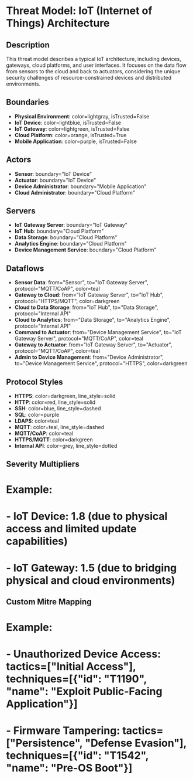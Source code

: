 # Threat Model: IoT (Internet of Things) Architecture

## Description
This threat model describes a typical IoT architecture, including devices, gateways, cloud platforms, and user interfaces. It focuses on the data flow from sensors to the cloud and back to actuators, considering the unique security challenges of resource-constrained devices and distributed environments.

## Boundaries
- **Physical Environment**: color=lightgray, isTrusted=False
- **IoT Device**: color=lightblue, isTrusted=False
- **IoT Gateway**: color=lightgreen, isTrusted=False
- **Cloud Platform**: color=orange, isTrusted=True
- **Mobile Application**: color=purple, isTrusted=False

## Actors
- **Sensor**: boundary="IoT Device"
- **Actuator**: boundary="IoT Device"
- **Device Administrator**: boundary="Mobile Application"
- **Cloud Administrator**: boundary="Cloud Platform"

## Servers
- **IoT Gateway Server**: boundary="IoT Gateway"
- **IoT Hub**: boundary="Cloud Platform"
- **Data Storage**: boundary="Cloud Platform"
- **Analytics Engine**: boundary="Cloud Platform"
- **Device Management Service**: boundary="Cloud Platform"

## Dataflows
- **Sensor Data**: from="Sensor", to="IoT Gateway Server", protocol="MQTT/CoAP", color=teal
- **Gateway to Cloud**: from="IoT Gateway Server", to="IoT Hub", protocol="HTTPS/MQTT", color=darkgreen
- **Cloud to Data Storage**: from="IoT Hub", to="Data Storage", protocol="Internal API"
- **Cloud to Analytics**: from="Data Storage", to="Analytics Engine", protocol="Internal API"
- **Command to Actuator**: from="Device Management Service", to="IoT Gateway Server", protocol="MQTT/CoAP", color=teal
- **Gateway to Actuator**: from="IoT Gateway Server", to="Actuator", protocol="MQTT/CoAP", color=teal
- **Admin to Device Management**: from="Device Administrator", to="Device Management Service", protocol="HTTPS", color=darkgreen

## Protocol Styles
- **HTTPS**: color=darkgreen, line_style=solid
- **HTTP**: color=red, line_style=solid
- **SSH**: color=blue, line_style=dashed
- **SQL**: color=purple
- **LDAPS**: color=teal
- **MQTT**: color=teal, line_style=dashed
- **MQTT/CoAP**: color=teal
- **HTTPS/MQTT**: color=darkgreen
- **Internal API**: color=grey, line_style=dotted

## Severity Multipliers
# Example:
# - **IoT Device**: 1.8 (due to physical access and limited update capabilities)
# - **IoT Gateway**: 1.5 (due to bridging physical and cloud environments)

## Custom Mitre Mapping
# Example:
# - **Unauthorized Device Access**: tactics=["Initial Access"], techniques=[{"id": "T1190", "name": "Exploit Public-Facing Application"}]
# - **Firmware Tampering**: tactics=["Persistence", "Defense Evasion"], techniques=[{"id": "T1542", "name": "Pre-OS Boot"}]